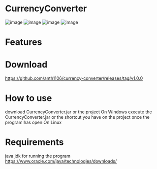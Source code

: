 # CurrencyConverter
![image](https://user-images.githubusercontent.com/61751339/151086442-2129db81-dc9c-42cc-be01-2111ea59f3fb.png)
![image](https://user-images.githubusercontent.com/61751339/151086523-fd6b7e60-3090-4a0f-919b-761678741720.png)
![image](https://user-images.githubusercontent.com/61751339/151086545-53869442-1b9d-4477-98b4-363459b04948.png)
![image](https://user-images.githubusercontent.com/61751339/151086582-7f697fcf-a36c-4080-8573-9dca0cb512e1.png)
# Features
# Download
https://github.com/anth1106/currency-converter/releases/tag/v1.0.0
# How to use
download CurrencyConverter.jar or the project 
On Windows
execute the CurrencyConverter.jar or the shortcut you have on the project
once the program has open 
On Linux

# Requirements
java jdk for running the program
https://www.oracle.com/java/technologies/downloads/
